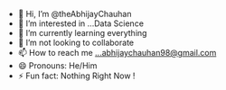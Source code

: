 - 👋 Hi, I’m @theAbhijayChauhan
- 👀 I’m interested in ...Data Science 
- 🌱 I’m currently learning everything
- 💞️ I’m not looking to collaborate
- 📫 How to reach me ...abhijaychauhan98@gmail.com 
- 😄 Pronouns: He/Him
- ⚡ Fun fact: Nothing Right Now !

<!---
theAbhijayChauhan/theAbhijayChauhan is a ✨ special ✨ repository because its `README.md` (this file) appears on your GitHub profile.
You can click the Preview link to take a look at your changes.
--->
